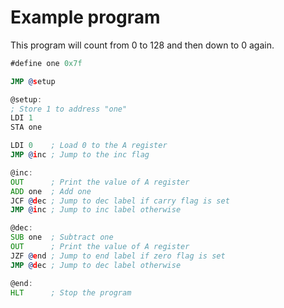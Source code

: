 # Example program

This program will count from 0 to 128 and then down to 0 again.

```asm
#define one 0x7f

JMP @setup

@setup:
; Store 1 to address "one"
LDI 1
STA one

LDI 0    ; Load 0 to the A register
JMP @inc ; Jump to the inc flag

@inc:
OUT      ; Print the value of A register
ADD one  ; Add one
JCF @dec ; Jump to dec label if carry flag is set
JMP @inc ; Jump to inc label otherwise

@dec:
SUB one  ; Subtract one
OUT      ; Print the value of A register
JZF @end ; Jump to end label if zero flag is set
JMP @dec ; Jump to dec label otherwise

@end:
HLT      ; Stop the program

```
